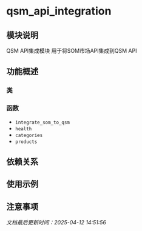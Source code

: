 # qsm_api_integration

## 模块说明
QSM API集成模块
用于将SOM市场API集成到QSM API

## 功能概述

### 类


### 函数

- `integrate_som_to_qsm`
- `health`
- `categories`
- `products`

## 依赖关系

## 使用示例

## 注意事项

*文档最后更新时间：2025-04-12 14:51:56*